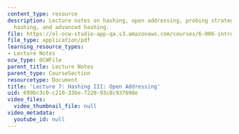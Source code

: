 ```yaml
---
content_type: resource
description: Lecture notes on hashing, open addressing, probing strategies, uniform
  hashing, and advanced hashing.
file: https://ol-ocw-studio-app-qa.s3.amazonaws.com/courses/6-006-introduction-to-algorithms-spring-2008/699bc3c0c21033be722093c8c937698e_lec7.pdf
file_type: application/pdf
learning_resource_types:
- Lecture Notes
ocw_type: OCWFile
parent_title: Lecture Notes
parent_type: CourseSection
resourcetype: Document
title: 'Lecture 7: Hashing III: Open Addressing'
uid: 699bc3c0-c210-33be-7220-93c8c937698e
video_files:
  video_thumbnail_file: null
video_metadata:
  youtube_id: null
---
```

